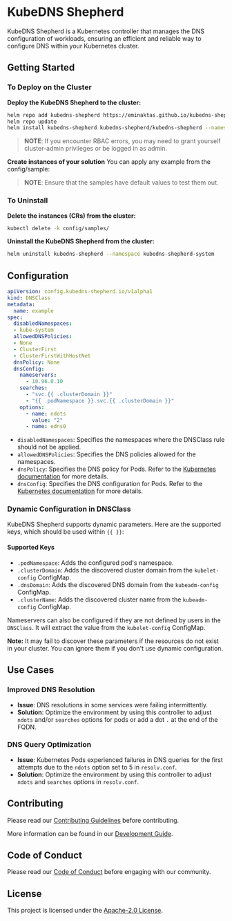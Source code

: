 # KubeDNS Shepherd

KubeDNS Shepherd is a Kubernetes controller that manages the DNS configuration of workloads, ensuring an efficient and reliable way to configure DNS within your Kubernetes cluster.

## Getting Started

### To Deploy on the Cluster

**Deploy the KubeDNS Shepherd to the cluster:**

```sh
helm repo add kubedns-shepherd https://eminaktas.github.io/kubedns-shepherd/
helm repo update
helm install kubedns-shepherd kubedns-shepherd/kubedns-shepherd --namespace kubedns-shepherd-system --create-namespace
```

> **NOTE**: If you encounter RBAC errors, you may need to grant yourself cluster-admin privileges or be logged in as admin.

**Create instances of your solution**
You can apply any example from the config/sample:

>**NOTE**: Ensure that the samples have default values to test them out.

### To Uninstall

**Delete the instances (CRs) from the cluster:**

```sh
kubectl delete -k config/samples/
```

**Uninstall the KubeDNS Shepherd from the cluster:**

```sh
helm uninstall kubedns-shepherd --namespace kubedns-shepherd-system
```

## Configuration

```yaml
apiVersion: config.kubedns-shepherd.io/v1alpha1
kind: DNSClass
metadata:
  name: example
spec:
  disabledNamespaces:
  - kube-system
  allowedDNSPolicies:
  - None
  - ClusterFirst
  - ClusterFirstWithHostNet
  dnsPolicy: None
  dnsConfig:
    nameservers:
      - 10.96.0.10
    searches:
      - "svc.{{ .clusterDomain }}"
      - "{{ .podNamespace }}.svc.{{ .clusterDomain }}"
    options:
      - name: ndots
        value: "2"
      - name: edns0 
```

- `disabledNamespaces`: Specifies the namespaces where the DNSClass rule should not be applied.
- `allowedDNSPolicies`: Specifies the DNS policies allowed for the namespaces.
- `dnsPolicy`: Specifies the DNS policy for Pods. Refer to the [Kubernetes documentation](https://kubernetes.io/docs/concepts/services-networking/dns-pod-service/#pod-s-dns-policy) for more details.
- `dnsConfig`: Specifies the DNS configuration for Pods. Refer to the [Kubernetes documentation](https://kubernetes.io/docs/concepts/services-networking/dns-pod-service/#pod-dns-config) for more details.

### Dynamic Configuration in DNSClass

KubeDNS Shepherd supports dynamic parameters. Here are the supported keys, which should be used within `{{ }}`:

#### Supported Keys

- `.podNamespace`: Adds the configured pod's namespace.
- `.clusterDomain`: Adds the discovered cluster domain from the `kubelet-config` ConfigMap.
- `.dnsDomain`: Adds the discovered DNS domain from the `kubeadm-config` ConfigMap.
- `.clusterName`: Adds the discovered cluster name from the `kubeadm-config` ConfigMap.

Nameservers can also be configured if they are not defined by users in the `DNSClass`. It will extract the value from the `kubelet-config` ConfigMap.

**Note:** It may fail to discover these parameters if the resources do not exist in your cluster. You can ignore them if you don't use dynamic configuration.

## Use Cases

### Improved DNS Resolution

- **Issue**: DNS resolutions in some services were failing intermittently.
- **Solution**: Optimize the environment by using this controller to adjust `ndots` and/or `searches` options for pods or add a dot `.` at the end of the FQDN.

### DNS Query Optimization

- **Issue**: Kubernetes Pods experienced failures in DNS queries for the first attempts due to the `ndots` option set to 5 in `resolv.conf`.
- **Solution**: Optimize the environment by using this controller to adjust `ndots` and `searches` options in `resolv.conf`.

## Contributing

Please read our [Contributing Guidelines](CONTRIBUTING.md) before contributing.

More information can be found in our [Development Guide](DEVELOPMENT.md).

## Code of Conduct

Please read our [Code of Conduct](CODE_OF_CONDUCT.md) before engaging with our community.

## License

This project is licensed under the [Apache-2.0 License](LICENSE).
